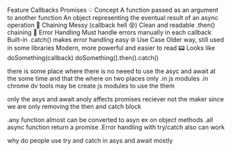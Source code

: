 Feature Callbacks Promises
💡 Concept A function passed as an argument to another function An object representing the eventual result of an async operation
🔄 Chaining Messy (callback hell 😵) Clean and readable .then() chaining
🧠 Error Handling Must handle errors manually in each callback Built-in .catch() makes error handling easy
🌐 Use Case Older way, still used in some libraries Modern, more powerful and easier to read
📟 Looks like doSomething(callback) doSomething().then().catch()

there is some place where there is no neeed to use the asyc and await at the some time and that the where on two places only
.in js modules
.in chrome dv tools may be create js modules to use the them

only the asys and await anoly affects promises reciever not the maker
since we are only removing the then and catch block

.any function almost can be converted to asyn
ex on object methods
.all async function return a promise
.Error handling with try/catch
also can work

why do people use try and catch in asys and await mostly

